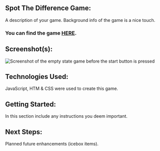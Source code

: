 ## Spot The Difference Game: 

A description of your game. Background info of the game is a nice touch.

### You can find the game [HERE](https://jeejeebae.github.io/SpotTheDifference/).

## Screenshot(s): 

![Screenshot of the empty state game before the start button is pressed](https://myoctocat.com/assets/images/base-octocat.svg)

## Technologies Used: 

JavaScript, HTM & CSS were used to create this game.

## Getting Started: 

In this section include any instructions you deem important.

## Next Steps: 

Planned future enhancements (icebox items).

